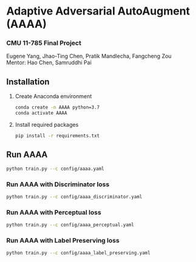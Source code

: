 # Adaptive Adversarial AutoAugment (AAAA)
### CMU 11-785 Final Project
Eugene Yang, Jhao-Ting Chen, Pratik Mandlecha, Fangcheng Zou  
Mentor: Hao Chen, Samruddhi Pai  


## Installation
1. Create Anaconda environment
    ```bash
    conda create -n AAAA python=3.7
    conda activate AAAA
    ```
2. Install required packages
    ```bash
    pip install -r requirements.txt
    ```

## Run AAAA
```bash
python train.py --c config/aaaa.yaml
```

### Run AAAA with Discriminator loss
```bash
python train.py --c config/aaaa_discriminator.yaml
```

### Run AAAA with Perceptual loss
```bash
python train.py --c config/aaaa_perceptual.yaml
```

### Run AAAA with Label Preserving loss
```bash
python train.py --c config/aaaa_label_preserving.yaml
```